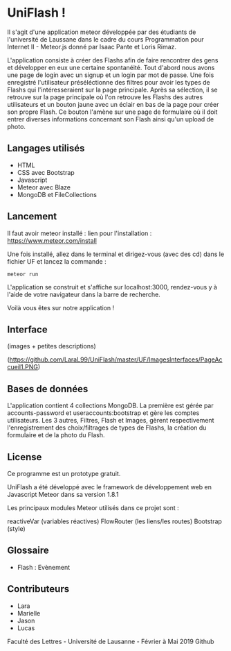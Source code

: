 # UniFlash !
Il s'agit d'une application meteor développée par des étudiants de l'université de Laussane dans le cadre du cours Programmation pour Internet II - Meteor.js donné par Isaac Pante et Loris Rimaz. 

L'application consiste à créer des Flashs afin de faire rencontrer des gens et développer en eux une certaine spontanéité. 
Tout d'abord nous avons une page de login avec un signup et un login par mot de passe. Une fois enregistré l'utilisateur préséléctionne des filtres pour avoir les types de Flashs qui l'intéresseraient sur la page principale. Après sa sélection, il se retrouve sur la page principale où l'on retrouve les Flashs des autres utilisateurs et un bouton jaune avec un éclair en bas de la page pour créer son propre Flash. Ce bouton l'amène sur une page de formulaire où il doit entrer diverses informations concernant son Flash ainsi qu'un upload de
photo.

## Langages utilisés
* HTML
* CSS avec Bootstrap
* Javascript 
* Meteor avec Blaze
* MongoDB et FileCollections


## Lancement
Il faut avoir meteor installé : lien pour l'installation :  https://www.meteor.com/install

Une fois installé, allez dans le terminal et dirigez-vous (avec des cd) dans le fichier UF et lancez la commande :
```
meteor run
```
L'application se construit et s'affiche sur localhost:3000, rendez-vous y à l'aide de votre navigateur dans la barre de recherche.

Voilà vous êtes sur notre application !


## Interface

(images + petites descriptions) 

(https://github.com/LaraL99/UniFlash/master/UF/ImagesInterfaces/PageAccueil1.PNG)



## Bases de données 

L'application contient 4 collections MongoDB. La première est gérée par accounts-password et useraccounts:bootstrap et gère les comptes utilisateurs. Les 3 autres, Filtres, Flash et Images, gèrent respectivement l'enregistrement des choix/filtrages de types de Flashs, la création du formulaire et de la photo du Flash. 

## License
Ce programme est un prototype gratuit. 

UniFlash a été développé avec le framework de développement web en Javascript Meteor dans sa version 1.8.1

Les principaux modules Meteor utilisés dans ce projet sont :

reactiveVar (variables réactives)
FlowRouter (les liens/les routes)
Bootstrap (style)

## Glossaire
* Flash : Evènement

## Contributeurs
* Lara
* Marielle
* Jason
* Lucas

Faculté des Lettres - Université de Lausanne - Février à Mai 2019 Github
